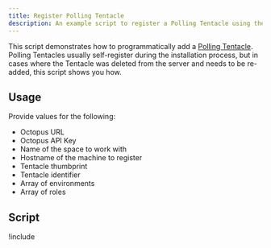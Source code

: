```yaml
---
title: Register Polling Tentacle
description: An example script to register a Polling Tentacle using the REST API.
---
```


This script demonstrates how to programmatically add a [Polling Tentacle](/docs/infrastructure/deployment-targets/windows-targets/tentacle-communication.md#polling-tentacles).  Polling Tentacles usually self-register during the installation process, but in cases where the Tentacle was deleted from the server and needs to be re-added, this script shows you how.

## Usage
Provide values for the following:
- Octopus URL
- Octopus API Key
- Name of the space to work with
- Hostname of the machine to register
- Tentacle thumbprint
- Tentacle identifier
- Array of environments
- Array of roles

## Script

!include <register-polling-tentacle-scripts>

